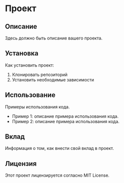 # Проект

## Описание
Здесь должно быть описание вашего проекта.

## Установка
Как установить проект:

1. Клонировать репозиторий
2. Установить необходимые зависимости

## Использование
Примеры использования кода.

- Пример 1: описание примера использования кода.
- Пример 2: описание примера использования кода.

## Вклад
Информация о том, как внести свой вклад в проект.

## Лицензия
Этот проект лицензируется согласно MIT License.